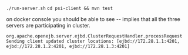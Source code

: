 `./run-server.sh`
`cd psi-client && mvn test`

on docker console you should be able to see -- implies that all the three servers are participating in cluster.
```
org.apache.openejb.server.ejbd.ClusterRequestHandler.processRequest Sending client updated cluster locations: [ejbd://172.28.1.1:4201, ejbd://172.28.1.2:4201, ejbd://172.28.1.3:4201]
```
